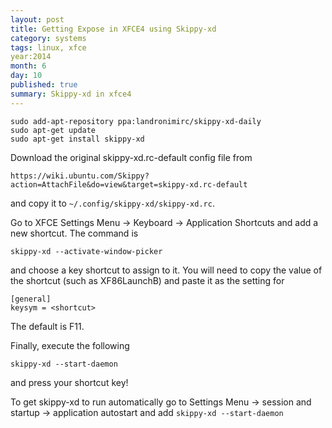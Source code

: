```yaml
---
layout: post
title: Getting Expose in XFCE4 using Skippy-xd
category: systems
tags: linux, xfce
year:2014
month: 6
day: 10
published: true
summary: Skippy-xd in xfce4
---
```


```
sudo add-apt-repository ppa:landronimirc/skippy-xd-daily
sudo apt-get update
sudo apt-get install skippy-xd
```

Download the original skippy-xd.rc-default config file from

```
https://wiki.ubuntu.com/Skippy?action=AttachFile&do=view&target=skippy-xd.rc-default 
```

and copy it to ``~/.config/skippy-xd/skippy-xd.rc``. 

Go to XFCE Settings Menu -> Keyboard -> Application Shortcuts and add a new shortcut. The command is 

```
skippy-xd --activate-window-picker
```

and choose a key shortcut to assign to it. You will need to copy the value of the shortcut (such as XF86LaunchB) and paste it as the setting for 

```
[general]
keysym = <shortcut>
```

The default is F11.

Finally, execute the following

```
skippy-xd --start-daemon
```

and press your shortcut key!

To get skippy-xd to run automatically go to Settings Menu -> session and startup -> application autostart and add ``skippy-xd --start-daemon``


